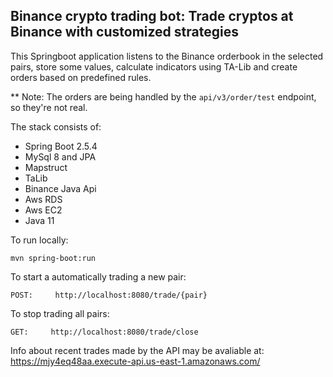 <h2>Binance crypto trading bot: Trade cryptos at Binance with customized strategies</h2>

This Springboot application listens to the Binance orderbook in the selected pairs, store some values, calculate indicators using TA-Lib and create orders based on predefined rules.

** Note: The orders are being handled by the ```api/v3/order/test``` endpoint, so they're not real.

The stack consists of:
* Spring Boot 2.5.4
* MySql 8 and JPA
* Mapstruct
* TaLib
* Binance Java Api
* Aws RDS
* Aws EC2
* Java 11

To run locally:

```shell script
mvn spring-boot:run 
```

To start a automatically trading a new pair:

```
POST:     http://localhost:8080/trade/{pair}
```
To stop trading all pairs:
```
GET:     http://localhost:8080/trade/close
```


Info about recent trades made by the API may be avaliable at:
 https://mjy4eq48aa.execute-api.us-east-1.amazonaws.com/
